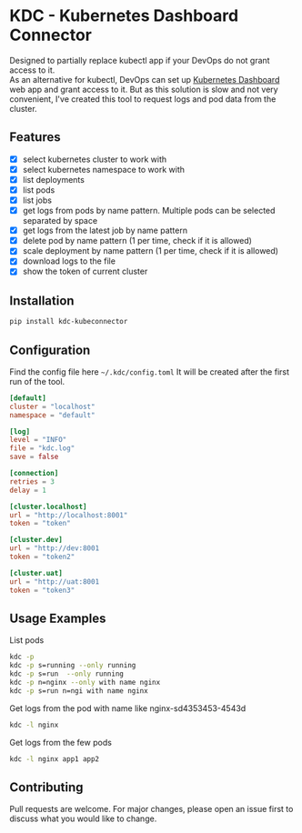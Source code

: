 # KDC - Kubernetes Dashboard Connector
Designed to partially replace kubectl app if your DevOps do not grant access to it.  
As an alternative for kubectl,
DevOps can set up [Kubernetes Dashboard](https://kubernetes.io/docs/tasks/access-application-cluster/web-ui-dashboard/)  
web app and grant access to it. But as this solution is slow and not very convenient, I've created this tool to request 
logs and pod data from the cluster.

## Features
- [x] select kubernetes cluster to work with
- [x] select kubernetes namespace to work with
- [x] list deployments
- [x] list pods
- [x] list jobs
- [x] get logs from pods by name pattern. Multiple pods can be selected separated by space
- [x] get logs from the latest job by name pattern
- [x] delete pod by name pattern (1 per time, check if it is allowed)
- [x] scale deployment by name pattern (1 per time, check if it is allowed)
- [x] download logs to the file
- [x] show the token of current cluster

## Installation
```bash
pip install kdc-kubeconnector
```

## Configuration
Find the config file here `~/.kdc/config.toml`
It will be created after the first run of the tool.  
```toml
[default]
cluster = "localhost"
namespace = "default"

[log]
level = "INFO"
file = "kdc.log"
save = false

[connection]
retries = 3
delay = 1

[cluster.localhost]
url = "http://localhost:8001"
token = "token"

[cluster.dev]
url = "http://dev:8001
token = "token2"

[cluster.uat]
url = "http://uat:8001
token = "token3"
```

## Usage Examples
List pods
```bash
kdc -p
kdc -p s=running --only running
kdc -p s=run  --only running
kdc -p n=nginx --only with name nginx
kdc -p s=run n=ngi with name nginx
```
Get logs from the pod with name like nginx-sd4353453-4543d
```bash
kdc -l nginx
```
Get logs from the few pods
```bash
kdc -l nginx app1 app2
```

## Contributing
Pull requests are welcome. For major changes, please open an issue first to discuss what you would like to change.